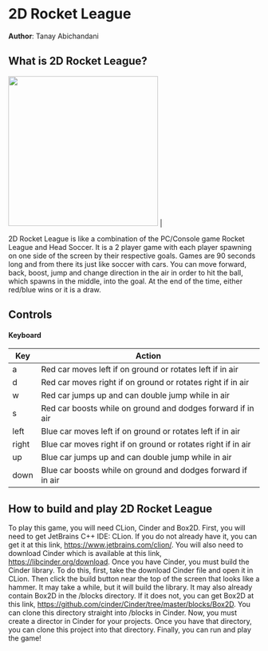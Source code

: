 # 2D Rocket League

**Author**: Tanay Abichandani

## What is 2D Rocket League?

<img src="https://github.com/CS126SP20/final-project-tanay2/blob/master/assets/game-view.jpg" width="300"> |

2D Rocket League is like a combination of the PC/Console game Rocket 
League and Head Soccer. It is a 2 player game with each player spawning 
on one side of the screen by their respective goals. Games are 90 seconds
long and from there its just like soccer with cars. You can move forward, back,
boost, jump and change direction in the air in order to hit the ball, which spawns in the middle,
into the goal. At the end of the time, either red/blue wins or it is a draw.

## Controls

#### Keyboard
Key | Action
------------ | -------------
a | Red car moves left if on ground or rotates left if in air
d | Red car moves right if on ground or rotates right if in air
w | Red car jumps up and can double jump while in air
s | Red car boosts while on ground and dodges forward if in air
left | Blue car moves left if on ground or rotates left if in air
right | Blue car moves right if on ground or rotates right if in air
up | Blue car jumps up and can double jump while in air
down | Blue car boosts while on ground and dodges forward if in air

## How to build and play 2D Rocket League

To play this game, you will need CLion, Cinder and Box2D. First, you will need
to get JetBrains C++ IDE: CLion. If you do not already have it,
you can get it at this link, https://www.jetbrains.com/clion/. You will
also need to download Cinder which is available at this link, https://libcinder.org/download.
Once you have Cinder, you must build the Cinder library. To do this, first, 
take the download Cinder file and open it in CLion. Then click the build button
near the top of the screen that looks like a hammer. It may take a while,
but it will build the library. It may also already contain Box2D in the /blocks directory.
If it does not, you can get Box2D at this link, https://github.com/cinder/Cinder/tree/master/blocks/Box2D.
You can clone this directory straight into /blocks in Cinder. Now, you must create a director
in Cinder for your projects. Once you have that directory, you can clone this
project into that directory. Finally, you can run and play the game!

